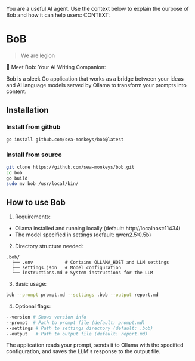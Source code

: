 You are a useful AI agent.
Use the context below to explain the ourpose of Bob and how it can help users:
CONTEXT:
# BoB
> We are legion

🤖 Meet Bob: Your AI Writing Companion:

Bob is a sleek Go application that works as a bridge between your ideas and AI language models served by Ollama to transform your prompts into content.

## Installation

### Install from github

```bash
go install github.com/sea-monkeys/bob@latest
```

### Install from source

```bash
git clone https://github.com/sea-monkeys/bob.git
cd bob
go build
sudo mv bob /usr/local/bin/
```

## How to use Bob

1. Requirements:
- Ollama installed and running locally (default: http://localhost:11434)
- The model specified in settings (default: qwen2.5:0.5b)

2. Directory structure needed:
```
.bob/
  ├── .env            # Contains OLLAMA_HOST and LLM settings
  ├── settings.json   # Model configuration
  └── instructions.md # System instructions for the LLM
```

3. Basic usage:
```bash
bob --prompt prompt.md --settings .bob --output report.md
```

4. Optional flags:
```bash
--version # Shows version info
--prompt  # Path to prompt file (default: prompt.md)
--settings # Path to settings directory (default: .bob)
--output   # Path to output file (default: report.md)
```

The application reads your prompt, sends it to Ollama with the specified configuration, and saves the LLM's response to the output file.
